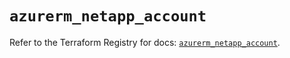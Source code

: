 # `azurerm_netapp_account`

Refer to the Terraform Registry for docs: [`azurerm_netapp_account`](https://registry.terraform.io/providers/hashicorp/azurerm/3.106.1/docs/resources/netapp_account).
